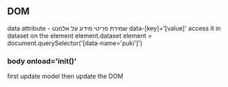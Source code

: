 ## DOM
data attribute - שמירת פריטי מידע על אלמנט
data-[key]='[value]'
access it in dataset on the element
element.dataset
element = document.querySelector('[data-name='puki']')  
  
  ### body onload='init()'

  first update model then update the DOM
  